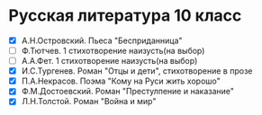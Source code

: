 # Русская литература 10 класс
- [x] А.Н.Островский. Пьеса "Бесприданница"
- [ ] Ф.Тютчев. 1 стихотворение наизусть(на выбор)
- [ ] А.А.Фет. 1 стихотворение наизусть(на выбор)
- [x] И.С.Тургенев. Роман "Отцы и дети", стихотворение в прозе
- [x] П.А.Некрасов. Поэма "Кому на Руси жить хорошо"
- [x] Ф.М.Достоевский. Роман "Престулпение и наказание"
- [x] Л.Н.Толстой. Роман "Война и мир"